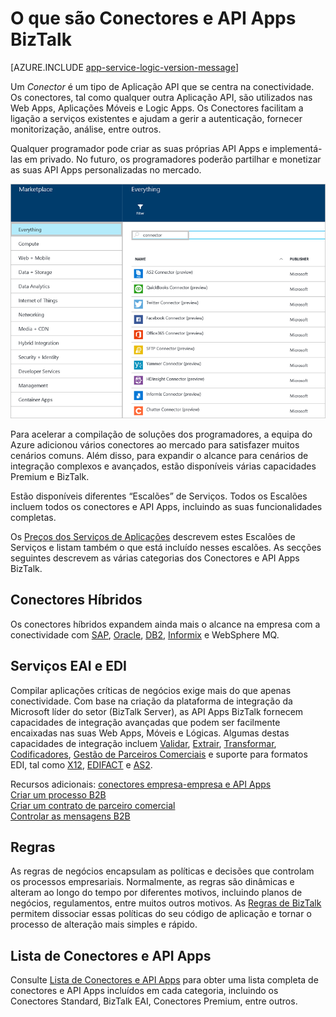 <properties 
    pageTitle="O que são Conectores e API Apps BizTalk" 
    description="Saiba mais sobre API Apps, Conectores e API Apps BizTalk" 
    services="logic-apps" 
    documentationCenter="" 
    authors="MandiOhlinger" 
    manager="erikre" 
    editor=""/>

<tags 
    ms.service="logic-apps" 
    ms.workload="integration" 
    ms.tgt_pltfrm="na" 
    ms.devlang="na" 
    ms.topic="get-started-article" 
    ms.date="07/28/2016" 
    ms.author="mandia"/>

# O que são Conectores e API Apps BizTalk

[AZURE.INCLUDE [app-service-logic-version-message](../../includes/app-service-logic-version-message.md)]


Um *Conector* é um tipo de Aplicação API que se centra na conectividade. Os conectores, tal como qualquer outra Aplicação API, são utilizados nas Web Apps, Aplicações Móveis e Logic Apps. Os Conectores facilitam a ligação a serviços existentes e ajudam a gerir a autenticação, fornecer monitorização, análise, entre outros.

Qualquer programador pode criar as suas próprias API Apps e implementá-las em privado. No futuro, os programadores poderão partilhar e monetizar as suas API Apps personalizadas no mercado. 

![Mercado das API Apps](./media/app-service-logic-what-are-biztalk-api-apps/Marketplace.png)

Para acelerar a compilação de soluções dos programadores, a equipa do Azure adicionou vários conectores ao mercado para satisfazer muitos cenários comuns. Além disso, para expandir o alcance para cenários de integração complexos e avançados, estão disponíveis várias capacidades Premium e BizTalk.

Estão disponíveis diferentes “Escalões” de Serviços. Todos os Escalões incluem todos os conectores e API Apps, incluindo as suas funcionalidades completas.  

Os [Preços dos Serviços de Aplicações](https://azure.microsoft.com/pricing/details/app-service/) descrevem estes Escalões de Serviços e listam também o que está incluído nesses escalões. As secções seguintes descrevem as várias categorias dos Conectores e API Apps BizTalk.


## Conectores Híbridos 
Os conectores híbridos expandem ainda mais o alcance na empresa com a conectividade com [SAP](app-service-logic-connector-sap.md), [Oracle](app-service-logic-connector-oracle.md), [DB2](app-service-logic-connector-db2.md), [Informix](app-service-logic-connector-informix.md) e WebSphere MQ. 

## Serviços EAI e EDI
Compilar aplicações críticas de negócios exige mais do que apenas conectividade. Com base na criação da plataforma de integração da Microsoft líder do setor (BizTalk Server), as API Apps BizTalk fornecem capacidades de integração avançadas que podem ser facilmente encaixadas nas suas Web Apps, Móveis e Lógicas. Algumas destas capacidades de integração incluem [Validar](app-service-logic-xml-validator.md), [Extrair](app-service-logic-xpath-extract.md), [Transformar](app-service-logic-transform-xml-documents.md), [Codificadores](app-service-logic-connector-jsonencoder.md), [Gestão de Parceiros Comerciais](app-service-logic-connector-tpm.md) e suporte para formatos EDI, tal como [X12](app-service-logic-connector-x12.md), [EDIFACT](app-service-logic-connector-edifact.md) e [AS2](app-service-logic-connector-as2.md).

Recursos adicionais: [conectores empresa-empresa e API Apps](app-service-logic-b2b-connectors.md)  
[Criar um processo B2B](app-service-logic-create-a-b2b-process.md)  
[Criar um contrato de parceiro comercial](app-service-logic-create-a-trading-partner-agreement.md)  
[Controlar as mensagens B2B](app-service-logic-track-b2b-messages.md)  


## Regras
As regras de negócios encapsulam as políticas e decisões que controlam os processos empresariais. Normalmente, as regras são dinâmicas e alteram ao longo do tempo por diferentes motivos, incluindo planos de negócios, regulamentos, entre muitos outros motivos. As [Regras de BizTalk](app-service-logic-use-biztalk-rules.md) permitem dissociar essas políticas do seu código de aplicação e tornar o processo de alteração mais simples e rápido.

## Lista de Conectores e API Apps
Consulte [Lista de Conectores e API Apps](app-service-logic-connectors-list.md) para obter uma lista completa de conectores e API Apps incluídos em cada categoria, incluindo os Conectores Standard, BizTalk EAI, Conectores Premium, entre outros.
 



<!--HONumber=Aug16_HO1-->


